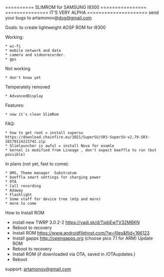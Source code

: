 ========== SLIMROM for SAMSUNG I9300 ================
=============== IT'S VERY ALPHA =====================
send your bugs to artamonov@dog@gmail.com

Goals: to create lightweight AOSP ROM for i9300

Working:

	* wi-fi
	* mobile network and data 
	* camera and videorecorder.
	* gps 


Not working 

	* don't know yet


Temperately removed 

	* AdvancedDisplay


Features:

	* now it's clean SlimRom


FAQ:

	* how to get root = install supersu https://download.chainfire.eu/1021/SuperSU/SR3-SuperSU-v2.79-SR3-20170114223742.zip
	* Slimlauncher is awful = install Nova for examle 
	* kernel is modified from Lineage , don't expect boeffla to run (but possible)


In plans (not yet, fast to come):

	* OMS, Theme manager  Substratum
	* boeffla smart settings for charging power
	* OTA
	* Call recording
	* Adaway
	* Flashlight
	* Some staff for device tree (mtp and more)
	* more to come


How to Install ROM
- install new TWRP 3.0.2-2 https://yadi.sk/d/TipbEwTV32M6KN
- Reboot to recovery
- Install ROM  https://www.androidfilehost.com/?w=files&flid=166123
- Install gapps http://opengapps.org (choose pico 7.1 for ARM)
Update ROM
- Reboot to recovery
- Install ROM (if downloaded via OTA, saved in /OTAupdates.)
- Reboot

support: artamonov@gmail.com
